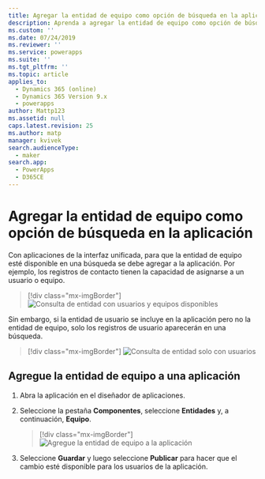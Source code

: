```yaml
---
title: Agregar la entidad de equipo como opción de búsqueda en la aplicación| MicrosoftDocs
description: Aprenda a agregar la entidad de equipo como opción de búsqueda en la aplicación
ms.custom: ''
ms.date: 07/24/2019
ms.reviewer: ''
ms.service: powerapps
ms.suite: ''
ms.tgt_pltfrm: ''
ms.topic: article
applies_to:
  - Dynamics 365 (online)
  - Dynamics 365 Version 9.x
  - powerapps
author: Mattp123
ms.assetid: null
caps.latest.revision: 25
ms.author: matp
manager: kvivek
search.audienceType:
  - maker
search.app:
  - PowerApps
  - D365CE
---
```

# <a name="add-the-team-entity-as-a-lookup-option-in-your-app"></a>Agregar la entidad de equipo como opción de búsqueda en la aplicación

Con aplicaciones de la interfaz unificada, para que la entidad de equipo esté disponible en una búsqueda se debe agregar a la aplicación. Por ejemplo, los registros de contacto tienen la capacidad de asignarse a un usuario o equipo.  

> [!div class="mx-imgBorder"] 
> ![](media/entity-lookup-teams.png "Consulta de entidad con usuarios y equipos disponibles")

Sin embargo, si la entidad de usuario se incluye en la aplicación pero no la entidad de equipo, solo los registros de usuario aparecerán en una búsqueda. 

> [!div class="mx-imgBorder"] 
> ![](media/entity-lookup-user-only.png "Consulta de entidad solo con usuarios")

## <a name="add-the-team-entity-to-an-app"></a>Agregue la entidad de equipo a una aplicación

1. Abra la aplicación en el diseñador de aplicaciones. 
2. Seleccione la pestaña **Componentes**, seleccione **Entidades** y, a continuación, **Equipo**.    

    > [!div class="mx-imgBorder"] 
    > ![](media/add-team-entity-app.png "Agregue la entidad de equipo a la aplicación")

3. Seleccione **Guardar** y luego seleccione **Publicar** para hacer que el cambio esté disponible para los usuarios de la aplicación.   

